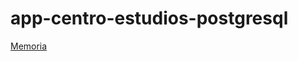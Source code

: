 # app-centro-estudios-postgresql

[Memoria](https://github.com/xoko14/app-centro-estudios-postgresql/wiki/)
